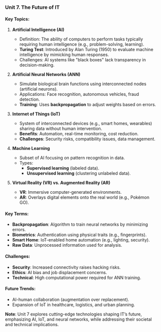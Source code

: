 ### **Unit 7. The Future of IT**  

#### **Key Topics:**  
1. **Artificial Intelligence (AI)**  
   - Definition: The ability of computers to perform tasks typically requiring human intelligence (e.g., problem-solving, learning).  
   - **Turing Test**: Introduced by Alan Turing (1950) to evaluate machine intelligence by mimicking human responses.  
   - Challenges: AI systems like "black boxes" lack transparency in decision-making.  

2. **Artificial Neural Networks (ANN)**  
   - Simulate biological brain functions using interconnected nodes (artificial neurons).  
   - Applications: Face recognition, autonomous vehicles, fraud detection.  
   - **Training**: Uses **backpropagation** to adjust weights based on errors.  

3. **Internet of Things (IoT)**  
   - System of interconnected devices (e.g., smart homes, wearables) sharing data without human intervention.  
   - **Benefits**: Automation, real-time monitoring, cost reduction.  
   - **Challenges**: Security risks, compatibility issues, data management.  

4. **Machine Learning**  
   - Subset of AI focusing on pattern recognition in data.  
   - Types:  
     - **Supervised learning** (labeled data).  
     - **Unsupervised learning** (clustering unlabeled data).  

5. **Virtual Reality (VR) vs. Augmented Reality (AR)**  
   - **VR**: Immersive computer-generated environments.  
   - **AR**: Overlays digital elements onto the real world (e.g., Pokémon GO).  

#### **Key Terms:**  
- **Backpropagation**: Algorithm to train neural networks by minimizing errors.  
- **Biometrics**: Authentication using physical traits (e.g., fingerprints).  
- **Smart Home**: IoT-enabled home automation (e.g., lighting, security).  
- **Raw Data**: Unprocessed information used for analysis.  

#### **Challenges:**  
- **Security**: Increased connectivity raises hacking risks.  
- **Ethics**: AI bias and job displacement concerns.  
- **Technical**: High computational power required for ANN training.  

#### **Future Trends:**  
- AI-human collaboration (augmentation over replacement).  
- Expansion of IoT in healthcare, logistics, and urban planning.  

**Note**: Unit 7 explores cutting-edge technologies shaping IT’s future, emphasizing AI, IoT, and neural networks, while addressing their societal and technical implications.


